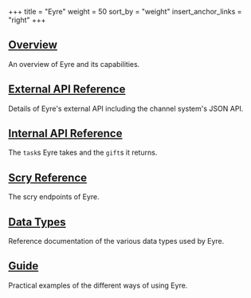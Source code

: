 +++
title = "Eyre"
weight = 50
sort_by = "weight"
insert_anchor_links = "right"
+++

## [Overview](/system/kernel/eyre/eyre)

An overview of Eyre and its capabilities.

## [External API Reference](/system/kernel/eyre/reference/external-api-ref)

Details of Eyre's external API including the channel system's JSON API.

## [Internal API Reference](/system/kernel/arvo/eyre/tasks)

The `task`s Eyre takes and the `gift`s it returns.

## [Scry Reference](/system/kernel/arvo/eyre/scry)

The scry endpoints of Eyre.

## [Data Types](/system/kernel/arvo/eyre/data-types)

Reference documentation of the various data types used by Eyre.

## [Guide](/system/kernel/eyre/guides/guide)

Practical examples of the different ways of using Eyre.
